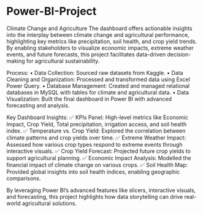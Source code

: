 # Power-BI-Project
Climate Change and Agriculture
The dashboard offers actionable insights into the interplay between climate change and agricultural performance, highlighting key metrics like precipitation, soil health, and crop yield trends. By enabling stakeholders to visualize economic impacts, extreme weather events, and future forecasts, this project facilitates data-driven decision-making for agricultural sustainability.

Process:
• Data Collection: Sourced raw datasets from Kaggle.
• Data Cleaning and Organization: Processed and transformed data using Excel Power Query.
• Database Management: Created and managed relational databases in MySQL with tables for climate and agricultural data.
• Data Visualization: Built the final dashboard in Power BI with advanced forecasting and analysis.

Key Dashboard Insights:
✅ KPIs Panel: High-level metrics like Economic Impact, Crop Yield, Total precipitation, irrigation access, and soil health index.
✅ Temperature vs. Crop Yield: Explored the correlation between climate patterns and crop yields over time.
✅ Extreme Weather Impact: Assessed how various crop types respond to extreme events through interactive visuals.
✅ Crop Yield Forecast: Projected future crop yields to support agricultural planning.
✅ Economic Impact Analysis: Modelled the financial impact of climate change on various crops.
✅ Soil Health Map: Provided global insights into soil health indices, enabling geographic comparisons.

By leveraging Power BI’s advanced features like slicers, interactive visuals, and forecasting, this project highlights how data storytelling can drive real-world agricultural solutions.
